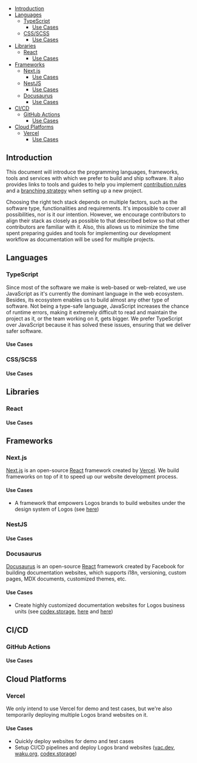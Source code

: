 - [Introduction](#introduction)
- [Languages](#languages)
  - [TypeScript](#typescript)
    - [Use Cases](#use-cases)
  - [CSS/SCSS](#cssscss)
    - [Use Cases](#use-cases-1)
- [Libraries](#libraries)
  - [React](#react)
    - [Use Cases](#use-cases-2)
- [Frameworks](#frameworks)
  - [Next.js](#nextjs)
    - [Use Cases](#use-cases-3)
  - [NestJS](#nestjs)
    - [Use Cases](#use-cases-4)
  - [Docusaurus](#docusaurus)
    - [Use Cases](#use-cases-5)
- [CI/CD](#cicd)
  - [GitHub Actions](#github-actions)
    - [Use Cases](#use-cases-6)
- [Cloud Platforms](#cloud-platforms)
  - [Vercel](#vercel)
    - [Use Cases](#use-cases-7)
## Introduction
This document will introduce the programming languages, frameworks, tools and services with which we prefer to build and ship software. It also provides links to tools and guides to help you implement [contribution rules](/contribution-rules.md) and a [branching strategy](/branching-strategy.md) when setting up a new project.  

Choosing the right tech stack depends on multiple factors, such as the software type, functionalities and requirements. It's impossible to cover all possibilities, nor is it our intention. However, we encourage contributors to align their stack as closely as possible to that described below so that other contributors are familiar with it. Also, this allows us to minimize the time spent preparing guides and tools for implementing our development workflow as documentation will be used for multiple projects.

## Languages

### TypeScript
Since most of the software we make is web-based or web-related, we use JavaScript as it's currently the dominant language in the web ecosystem. Besides, its ecosystem enables us to build almost any other type of software.
Not being a type-safe language, JavaScript increases the chance of runtime errors, making it extremely difficult to read and maintain the project as it, or the team working on it, gets bigger. We prefer TypeScript over JavaScript because it has solved these issues, ensuring that we deliver safer software.

#### Use Cases

### CSS/SCSS
#### Use Cases 

## Libraries
### React
#### Use Cases 

## Frameworks

### Next.js
[Next.js](https://nextjs.org/) is an open-source [React](https://reactjs.org/) framework created by [Vercel](http://vercel.com/). We build frameworks on top of it to speed up our website development process.
#### Use Cases 
- A framework that empowers Logos brands to build websites under the design system of Logos (see [here](https://github.com/acid-info/logos-site-builder))

### NestJS
#### Use Cases 

### Docusaurus
[Docusaurus](https://github.com/facebook/docusaurus) is an open-source [React](https://reactjs.org/) framework created by Facebook for building documentation websites, which supports i18n, versioning, custom pages, MDX documents, customized themes, etc.

#### Use Cases 
- Create highly customized documentation websites for Logos business units (see [codex.storage](https://codex.storage), [here](http://github.com/acid-info/logos-documentation-website-template) and [here](https://github.com/acid-info/logos-docusaurus-plugins))

## CI/CD
### GitHub Actions
#### Use Cases

## Cloud Platforms

### Vercel
We only intend to use Vercel for demo and test cases, but we're also temporarily deploying multiple Logos brand websites on it.

#### Use Cases 
- Quickly deploy websites for demo and test cases 
- Setup CI/CD pipelines and deploy Logos brand websites ([vac.dev](http://vac.dev/), [waku.org](https://waku.org/), [codex.storage](https://codex.storage))
